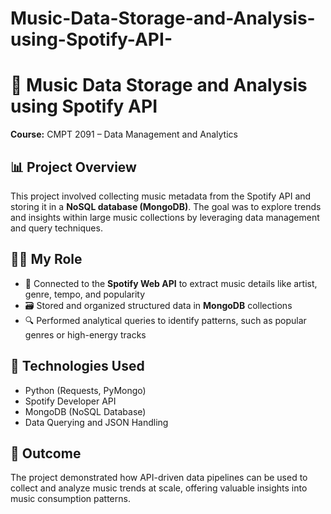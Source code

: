 # Music-Data-Storage-and-Analysis-using-Spotify-API-
# 🎵 Music Data Storage and Analysis using Spotify API  
**Course:** CMPT 2091 – Data Management and Analytics  

## 📊 Project Overview  
This project involved collecting music metadata from the Spotify API and storing it in a **NoSQL database (MongoDB)**. The goal was to explore trends and insights within large music collections by leveraging data management and query techniques.

## 👨‍💻 My Role
- 🔗 Connected to the **Spotify Web API** to extract music details like artist, genre, tempo, and popularity  
- 🗃️ Stored and organized structured data in **MongoDB** collections  
- 🔍 Performed analytical queries to identify patterns, such as popular genres or high-energy tracks  

## 🔧 Technologies Used
- Python (Requests, PyMongo)  
- Spotify Developer API  
- MongoDB (NoSQL Database)  
- Data Querying and JSON Handling  

## 🎯 Outcome  
The project demonstrated how API-driven data pipelines can be used to collect and analyze music trends at scale, offering valuable insights into music consumption patterns.


